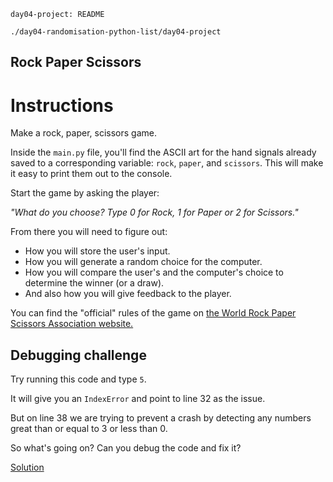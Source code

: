 `day04-project: README`

`./day04-randomisation-python-list/day04-project`

## Rock Paper Scissors

# Instructions

Make a rock, paper, scissors game. 

Inside the `main.py` file, you'll find the ASCII art for the hand signals already saved to a corresponding variable: `rock`, `paper`, and `scissors`. This will make it easy to print them out to the console. 

Start the game by asking the player:

*"What do you choose? Type 0 for Rock, 1 for Paper or 2 for Scissors."*

From there you will need to figure out: 
* How you will store the user's input.
* How you will generate a random choice for the computer.
* How you will compare the user's and the computer's choice to determine the winner (or a draw).
* And also how you will give feedback to the player. 

You can find the "official" rules of the game on [the World Rock Paper Scissors Association website.](https://wrpsa.com/the-official-rules-of-rock-paper-scissors/)

## Debugging challenge

Try running this code and type `5`.

It will give you an `IndexError` and point to line 32 as the issue.

But on line 38 we are trying to prevent a crash by detecting any numbers great than or equal to 3 or less than 0.

So what's going on? Can you debug the code and fix it?

[Solution](https://replit.com/@appbrewery/rock-paper-scissors-end)
